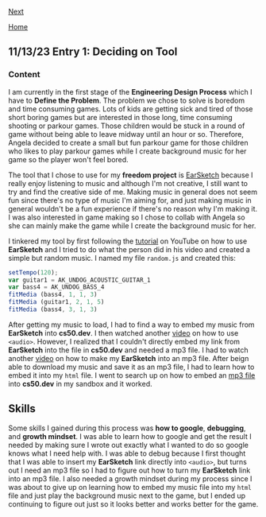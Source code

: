 

[Next](entry02.md)

[Home](../README.md)
## 11/13/23 Entry 1: Deciding on Tool
### Content
I am currently in the first stage of the **Engineering Design Process** which I have to **Define the Problem**. The problem we chose to solve is boredom and time consuming games. Lots of kids are getting sick and tired of those short boring games but are interested in those long, time consuming shooting or parkour games. Those children would be stuck in a round of game without being able to leave midway until an hour or so. Therefore, Angela decided to create a small but fun parkour game for those children who likes to play parkour games while I create background music for her game so the player won't feel bored.

The tool that I chose to use for my **freedom project** is [EarSketch](https://earsketch.gatech.edu/landing/#/) because I really enjoy listening to music and although I'm not creative, I still want to try and find the creative side of me. Making music in general does not seem fun since there's no type of music I'm aiming for, and just making music in general wouldn't be a fun experience if there's no reason why I'm making it. I was also interested in game making so I chose to collab with Angela so she can mainly make the game while I create the background music for her.

I tinkered my tool by first following the [tutorial](https://youtu.be/IzTgY1SLqgo?si=GlAS1P64U9yB-f2p) on YouTube on how to use **EarSketch** and I tried to do what the person did in his video and created a simple but random music. I named my file `random.js` and created this:
```js
setTempo(120);
var guitar1 = AK_UNDOG_ACOUSTIC_GUITAR_1
var bass4 = AK_UNDOG_BASS_4
fitMedia (bass4, 1, 1, 3)
fitMedia (guitar1, 2, 1, 5)
fitMedia (bass4, 3, 1, 3)
```
After getting my music to load, I had to find a way to embed my music from **EarSketch** into **cs50.dev**. I then watched another [video](https://youtu.be/UHjTXLAS4tU?si=GEOdSMgSJWmH1yAG) on how to use `<audio>`. However, I realized that I couldn't directly embed my link from **EarSketch** into the file in **cs50.dev** and needed a mp3 file. I had to watch another [video](https://youtu.be/UbhdenVCgRs?si=dYNC149-12D1Xg2C) on how to make my **EarSketch** into an mp3 file. After beign able to download my music and save it as an mp3 file, I had to learn how to embed it into my `html` file. I went to search up on how to embed an [mp3 file](https://beta.reddit.com/r/cs50/comments/1742soy/uploading_mp3_files_to_my_final_project_folder/) into **cs50.dev** in my sandbox and it worked.

## Skills
Some skills I gained during this process was **how to google**, **debugging**, and **growth mindset**. I was able to learn how to google and get the result I needed by making sure I wrote out exactly what I wanted to do so google knows what I need help with. I was able to debug because I first thought that I was able to insert my **EarSketch** link directly into `<audio>`, but turns out I need an mp3 file so I had to figure out how to turn my **EarSketch** link into an mp3 file. I also needed a growth mindset during my process since I was about to give up on learning how to embed my music file into my `html` file and just play the background music next to the game, but I ended up continuing to figure out just so it looks better and works better for the game.